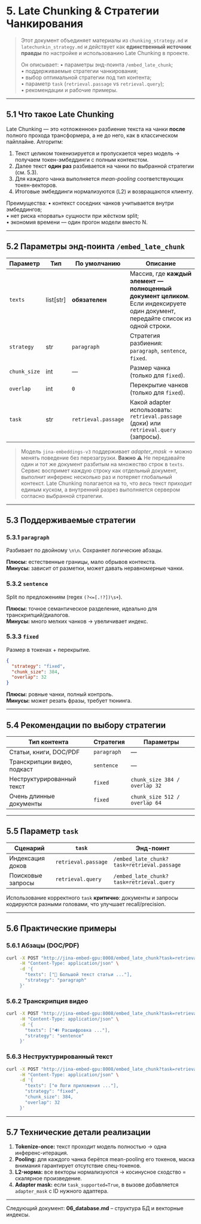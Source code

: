 # 5. Late Chunking & Стратегии Чанкирования

> Этот документ объединяет материалы из `chunking_strategy.md` и `latechunkin_strategy.md` и действует как **единственный источник правды** по настройке и использованию Late Chunking в проекте.
>
> Он описывает:
> • параметры энд-поинта `/embed_late_chunk`;  
> • поддерживаемые стратегии чанкирования;  
> • выбор оптимальной стратегии под тип контента;  
> • параметр `task` (`retrieval.passage` vs `retrieval.query`);  
> • рекомендации и рабочие примеры.

---

## 5.1 Что такое Late Chunking

Late Chunking — это «отложенное» разбиение текста на чанки **после** полного прохода трансформера, а не до него, как в классическом пайплайне. Алгоритм:

1. Текст целиком токенизируется и пропускается через модель → получаем токен-эмбеддинги c полным контекстом.
2. Далее текст **один раз** разбивается на чанки по выбранной стратегии (см. 5.3).  
3. Для каждого чанка выполняется *mean-pooling* соответствующих токен-векторов.  
4. Итоговые эмбеддинги нормализуются (L2) и возвращаются клиенту.

Преимущества:
• контекст соседних чанков учитывается внутри эмбеддингов;  
• нет риска «порвать» сущности при жёстком split;  
• экономия времени — один прогон модели вместо N.

---

## 5.2 Параметры энд-поинта `/embed_late_chunk`

| Параметр      | Тип      | По умолчанию          | Описание |
|---------------|----------|-----------------------|----------|
| `texts`       | list[str] | **обязателен**        | Массив, где **каждый элемент — полноценный документ целиком**. Если индексируете один документ, передайте список из одной строки. |
| `strategy`    | str      | `paragraph`           | Cтратегия разбиения: `paragraph`, `sentence`, `fixed`. |
| `chunk_size`  | int      | —                     | Размер чанка (только для `fixed`). |
| `overlap`     | int      | `0`                   | Перекрытие чанков (только для `fixed`). |
| `task`        | str      | `retrieval.passage`   | Какой adapter использовать: `retrieval.passage` (доки) или `retrieval.query` (запросы). |

> Модель `jina-embeddings-v3` поддерживает *adapter_mask* → можно менять поведение без перезагрузки.
> **Важно ⚠️** Не передавайте один и тот же документ разбитым на множество строк в `texts`. Сервис воспримет каждую строку как отдельный документ, выполнит инференс несколько раз и потеряет глобальный контекст. Late Chunking полагается на то, что *весь* текст приходит единым куском, а внутренний разрез выполняется сервером согласно выбранной стратегии.

---

## 5.3 Поддерживаемые стратегии

### 5.3.1 `paragraph`
Разбивает по двойному `\n\n`. Сохраняет логические абзацы.

**Плюсы:** естественные границы, мало обрывов контекста.  
**Минусы:** зависит от разметки, может давать неравномерные чанки.

### 5.3.2 `sentence`
Split по предложениям (regex `(?<=[.!?])\s+`).

**Плюсы:** точное семантическое разделение, идеально для транскрипций/диалогов.  
**Минусы:** много мелких чанков → увеличивает индекс.

### 5.3.3 `fixed`
Размер в токенах + перекрытие.

```json
{
  "strategy": "fixed",
  "chunk_size": 384,
  "overlap": 32
}
```

**Плюсы:** ровные чанки, полный контроль.  
**Минусы:** может резать фразы, требует тюнинга.

---

## 5.4 Рекомендации по выбору стратегии

| Тип контента                | Стратегия     | Параметры                       |
|-----------------------------|---------------|---------------------------------|
| Статьи, книги, DOC/PDF      | `paragraph`   | —                               |
| Транскрипции видео, подкаст | `sentence`    | —                               |
| Неструктурированный текст   | `fixed`       | `chunk_size 384 / overlap 32`   |
| Очень длинные документы     | `fixed`       | `chunk_size 512 / overlap 64`   |

---

## 5.5 Параметр `task`

| Сценарий           | `task`               | Энд-поинт                                   |
|--------------------|----------------------|---------------------------------------------|
| Индексация доков   | `retrieval.passage`  | `/embed_late_chunk?task=retrieval.passage`  |
| Поисковые запросы  | `retrieval.query`    | `/embed_late_chunk?task=retrieval.query`               |

Использование корректного `task` **критично**: документы и запросы кодируются разными головами, что улучшает recall/precision.

---

## 5.6 Практические примеры

### 5.6.1 Абзацы (DOC/PDF)
```bash
curl -X POST "http://jina-embed-gpu:8008/embed_late_chunk?task=retrieval.passage" \
     -H "Content-Type: application/json" \
     -d '{
       "texts": ["📄 Большой текст статьи ..."],
       "strategy": "paragraph"
     }'
```

### 5.6.2 Транскрипция видео
```bash
curl -X POST "http://jina-embed-gpu:8008/embed_late_chunk?task=retrieval.passage" \
     -H "Content-Type: application/json" \
     -d '{
       "texts": ["🔊 Расшифровка ..."],
       "strategy": "sentence"
     }'
```

### 5.6.3 Неструктурированный текст
```bash
curl -X POST "http://jina-embed-gpu:8008/embed_late_chunk?task=retrieval.passage" \
     -H "Content-Type: application/json" \
     -d '{
       "texts": ["⚙️ Логи приложения ..."],
       "strategy": "fixed",
       "chunk_size": 384,
       "overlap": 32
     }'
```

---

## 5.7 Технические детали реализации

1. **Tokenize-once:** текст проходит модель полностью → одна инференс-итерация.  
2. **Pooling:** для каждого чанка берётся mean-pooling его токенов, маска внимания гарантирует отсутствие спец-токенов.  
3. **L2-норма:** все векторы нормализуются → косинусное сходство = скалярное произведение.
4. **Adapter mask:** если `task_supported=True`, в вызове добавляется `adapter_mask` с ID нужного адаптера.

---
Следующий документ: **06_database.md** – структура БД и векторные индексы.